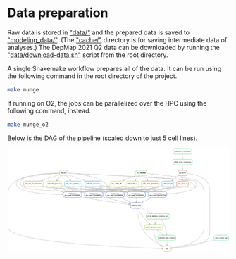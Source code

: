 # Data preparation

Raw data is stored in ["data/"](../data) and the prepared data is saved to ["modeling_data/"](../modeling_data).
(The ["cache/"](../cache) directory is for saving intermediate data of analyses.)
The DepMap 2021 Q2 data can be downloaded by running the ["data/download-data.sh"](../data/download-data.sh) script from the root directory.

A single Snakemake workflow prepares all of the data.
It can be run using the following command in the root directory of the project.

```bash
make munge
```

If running on O2, the jobs can be parallelized over the HPC using the following command, instead.

```bash
make munge_o2
```

Below is the DAG of the pipeline (scaled down to just 5 cell lines).

![munge-pipeline-dag](munge-dag.png)
